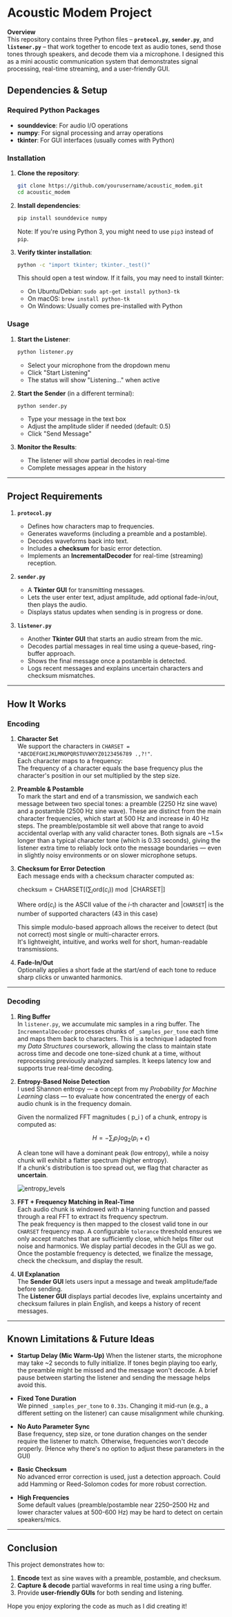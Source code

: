 # Acoustic Modem Project

**Overview**  
This repository contains three Python files – **`protocol.py`**, **`sender.py`**, and **`listener.py`** – that work together to encode text as audio tones, send those tones through speakers, and decode them via a microphone. I designed this as a mini acoustic communication system that demonstrates signal processing, real-time streaming, and a user-friendly GUI.

## Dependencies & Setup

### Required Python Packages
- **sounddevice**: For audio I/O operations
- **numpy**: For signal processing and array operations
- **tkinter**: For GUI interfaces (usually comes with Python)

### Installation

1. **Clone the repository**:
   ```bash
   git clone https://github.com/yourusername/acoustic_modem.git
   cd acoustic_modem
   ```

2. **Install dependencies**:
   ```bash
   pip install sounddevice numpy
   ```
   Note: If you're using Python 3, you might need to use `pip3` instead of `pip`.

3. **Verify tkinter installation**:
   ```bash
   python -c "import tkinter; tkinter._test()"
   ```
   This should open a test window. If it fails, you may need to install tkinter:
   - On Ubuntu/Debian: `sudo apt-get install python3-tk`
   - On macOS: `brew install python-tk`
   - On Windows: Usually comes pre-installed with Python

### Usage

1. **Start the Listener**:
   ```bash
   python listener.py
   ```
   - Select your microphone from the dropdown menu
   - Click "Start Listening"
   - The status will show "Listening..." when active

2. **Start the Sender** (in a different terminal):
   ```bash
   python sender.py
   ```
   - Type your message in the text box
   - Adjust the amplitude slider if needed (default: 0.5)
   - Click "Send Message"

3. **Monitor the Results**:
   - The listener will show partial decodes in real-time
   - Complete messages appear in the history

---

## Project Requirements

1. **`protocol.py`**  
   - Defines how characters map to frequencies.  
   - Generates waveforms (including a preamble and a postamble).  
   - Decodes waveforms back into text.  
   - Includes a **checksum** for basic error detection.  
   - Implements an **IncrementalDecoder** for real-time (streaming) reception.

2. **`sender.py`**  
   - A **Tkinter GUI** for transmitting messages.  
   - Lets the user enter text, adjust amplitude, add optional fade-in/out, then plays the audio.  
   - Displays status updates when sending is in progress or done.

3. **`listener.py`**  
   - Another **Tkinter GUI** that starts an audio stream from the mic.  
   - Decodes partial messages in real time using a queue-based, ring-buffer approach.  
   - Shows the final message once a postamble is detected.  
   - Logs recent messages and explains uncertain characters and checksum mismatches.

---

## How It Works

### **Encoding**

1. **Character Set**  
  We support the characters in `CHARSET = "ABCDEFGHIJKLMNOPQRSTUVWXYZ0123456789 .,?!"`.  
  Each character maps to a frequency:  
  The frequency of a character equals the base frequency plus the character's position in our set multiplied by the step size.
2. **Preamble & Postamble**  
  To mark the start and end of a transmission, we sandwich each message between two special tones: a preamble (2250 Hz sine wave) and a postamble (2500 Hz sine wave). These are distinct from the main character frequencies, which start at 500 Hz and increase in 40 Hz steps. The preamble/postamble sit well above that range to avoid accidental overlap with any valid character tones. Both signals are ~1.5× longer than a typical character tone (which is 0.33 seconds), giving the listener extra time to reliably lock onto the message boundaries — even in slightly noisy environments or on slower microphone setups.
3. **Checksum for Error Detection**  
  Each message ends with a checksum character computed as:

    $\text{checksum} = \text{CHARSET}\left[\left(\sum_{i} \text{ord}(c_i)\right) \bmod |\text{CHARSET}|\right]$

    Where $\text{ord}(c_i)$ is the ASCII value of the *i*-th character and $|\texttt{CHARSET}|$ is the number of supported characters (43 in this case)


    This simple modulo-based approach allows the receiver to detect (but not correct) most single or multi-character errors.  
    It's lightweight, intuitive, and works well for short, human-readable transmissions.
  
4. **Fade-In/Out**  
  Optionally applies a short fade at the start/end of each tone to reduce sharp clicks or unwanted harmonics.

---

### **Decoding**

1. **Ring Buffer**  
   In `listener.py`, we accumulate mic samples in a ring buffer. The `IncrementalDecoder` processes chunks of `_samples_per_tone` each time and maps them back to characters. This is a technique I adapted from my *Data Structures* coursework, allowing the class to maintain state across time and decode one tone-sized chunk at a time, without reprocessing previously analyzed samples. It keeps latency low and supports true real-time decoding.

3. **Entropy-Based Noise Detection**  
  I used Shannon entropy — a concept from my *Probability for Machine Learning* class — to evaluate how concentrated the energy of each audio chunk is in the frequency domain.

    Given the normalized FFT magnitudes \( p_i \) of a chunk, entropy is computed as:
  
    $$H = -\sum_i p_i \log_2(p_i + \epsilon)$$
  
    A clean tone will have a dominant peak (low entropy), while a noisy chunk will exhibit a flatter spectrum (higher entropy).  
    If a chunk's distribution is too spread out, we flag that character as **uncertain**.

   ![entropy_levels](https://github.com/user-attachments/assets/df192770-cd82-426f-9225-142289d00dc3)

5. **FFT + Frequency Matching in Real-Time**  
  Each audio chunk is windowed with a Hanning function and passed through a real FFT to extract its frequency spectrum.  
  The peak frequency is then mapped to the closest valid tone in our `CHARSET` frequency map. A configurable `tolerance` threshold ensures we only accept matches that are sufficiently close, which helps filter out noise and harmonics.
  We display partial decodes in the GUI as we go. Once the postamble frequency is detected, we finalize the message, check the checksum, and display the result.

6. **UI Explanation**  
   The **Sender GUI** lets users input a message and tweak amplitude/fade before sending.  
   The **Listener GUI** displays partial decodes live, explains uncertainty and checksum failures in plain English, and keeps a history of recent messages.

---

## Known Limitations & Future Ideas
- **Startup Delay (Mic Warm-Up)**
When the listener starts, the microphone may take ~2 seconds to fully initialize. If tones begin playing too early, the preamble might be missed and the message won't decode. A brief pause between starting the listener and sending the message helps avoid this.
  
- **Fixed Tone Duration**  
We pinned `_samples_per_tone` to `0.33s`. Changing it mid-run (e.g., a different setting on the listener) can cause misalignment while chunking.

- **No Auto Parameter Sync**  
Base frequency, step size, or tone duration changes on the sender require the listener to match. Otherwise, frequencies won't decode properly. (Hence why there's no option to adjust these parameters in the GUI)

- **Basic Checksum**  
No advanced error correction is used, just a detection approach. Could add Hamming or Reed-Solomon codes for more robust correction.

- **High Frequencies**  
Some default values (preamble/postamble near 2250–2500 Hz and lower character values at 500-600 Hz) may be hard to detect on certain speakers/mics.

---

## Conclusion

This project demonstrates how to:
1. **Encode** text as sine waves with a preamble, postamble, and checksum.
2. **Capture & decode** partial waveforms in real time using a ring buffer.
3. Provide **user-friendly GUIs** for both sending and listening.

Hope you enjoy exploring the code as much as I did creating it!
